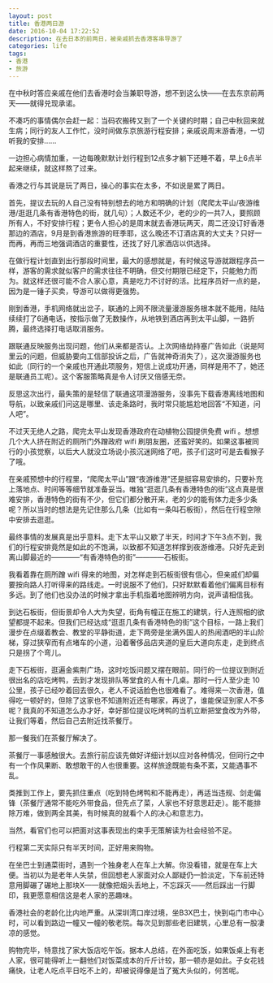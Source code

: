 ```yaml
---
layout: post
title: 香港两日游
date: 2016-10-04 17:22:52
description: 在去日本的前两日，被亲戚抓去香港客串导游了
categories: life
tags:
- 香港
- 旅游
---
```


在中秋时答应亲戚在他们去香港时会当兼职导游，想不到这么快——在去东京前两天——就得兑现承诺。

不凑巧的事情偶尔会赶一起：当码农搬砖又到了一个关键的时期；自己中秋回来就生病；同行的友人工作忙，没时间做东京旅游行程安排；亲戚说周末游香港，一切听我的安排……

一边担心病情加重，一边每晚默默计划行程到12点多才躺下还睡不着，早上6点半起来继续，就这样熬了过来。

香港之行与其说是玩了两日，操心的事实在太多，不如说是累了两日。

首先，提议去玩的人自己没有特别想去的地方和明确的计划（爬爬太平山/夜游维港/逛逛几条有香港特色的街，就几句）；人数还不少，老的少的一共7人，要照顾所有人，不好安排行程；更令人担心的是周末就去香港玩两天，周二还没订好香港那边的酒店，9月是到香港旅游的旺季耶，这么晚还不订酒店真的大丈夫？只好一而再，再而三地强调酒店的重要性，还找了好几家酒店以供选择。

在做行程计划直到出行那段时间里，最大的感想就是，有时候这导游就跟程序员一样，游客的需求就似客户的需求往往不明确，但交付期限已经定下，只能勉力而为。就这样还很可能不合人家心意，真是吃力不讨好的活。比程序员好一点的是，因为是一锤子买卖，导游可以做得更强势。

刚到香港，手机网络就出岔子，联通的上网不限流量漫游服务根本就不能用，陆陆续续打了6通电话，按指示做了无数操作，从地铁到酒店再到太平山脚，一路折腾，最终选择打电话取消服务。

跟联通反映服务出现问题，他们从来都是否认。上次网络劫持塞广告如此（说是阿里云的问题，但威胁要向工信部投诉之后，广告就神奇消失了），这次漫游服务也如此（同行的一个亲戚也开通此项服务，短信上说成功开通，同样是用不了，她还是联通员工呢）。这个客服策略真是令人讨厌又倍感无奈。

反思这次出行，最失策的是轻信了联通这项漫游服务，没事先下载香港离线地图和导航，以致亲戚们问这是哪里、该走条路时，我时常只能尴尬地回答“不知道，问人吧”。

不过天无绝人之路，爬完太平山发现香港政府在动植物公园提供免费 wifi 。想想几个大人挤在附近的厕所门外蹭政府 wifi 刷朋友圈，还蛮好笑的。如果这事被同行的小孩觉察，以后大人就没立场说小孩沉迷网络了吧，孩子们这时可是去看猴子了哦。

在亲戚预想中的行程里，“爬爬太平山”跟“夜游维港”还是挺容易安排的，只要补充上落地点、时间等等细节就准备妥当。唯独“逛逛几条有香港特色的街”这点真是很难安排，香港特色的街有不少，但它们都分散开来，老的少的能有体力走多少条呢？所以当时的想法是先记住那么几条（比如有一条叫石板街），然后在行程空隙中安排去逛逛。

最终事情的发展真是出乎意料。走下太平山又歇了半天，时间才下午3点不到，我们的行程安排竟然是如此的不饱满，以致都不知道怎样撑到夜游维港。只好先走到离山脚最近的————“有香港特色的街”————石板街。

我看着靠在厕所蹭 wifi 得来的地图，对怎样走到石板街很有信心，但亲戚们却偏要按向路人打听得来的路线走。一时说服不了他们，只好默默看着他们偏离目标有多远。到了他们也没办法的时候才拿出手机指着地图辨明方向，说声请相信我。

到达石板街，但街景却令人大为失望，街角有幢正在施工的建筑，行人连照相的欲望都提不起来。但我们已经达成“逛逛几条有香港特色的街”这个目标，一路上我们漫步在点缀着教会、教堂的平静街道，走下两旁是坐满外国人的热闹酒吧的半山阶梯，穿过狭窄而有点堵车的小道，沿着奢侈品店夹道的皇后大道向东走，走到终点只是拐了个弯儿。

走下石板街，逛遍金紫荆广场，这时吃饭问题又摆在眼前。同行的一位提议到附近很出名的店吃烤鸭，去到才发现排队等堂食的人有十几桌。那时一行人至少走 10 公里，孩子已经吵着回去很久，老人不说话脸色也很难看了。难得来一次香港，值得吃一顿好的，但除了这家也不知道附近还有哪家，再说了，谁能保证别家人不多呢？我真的不知道怎么办才好，幸好那位提议吃烤鸭的当机立断把堂食改为外带，让我们等着，然后自己去附近找茶餐厅。

那一餐我们在茶餐厅解决了。

茶餐厅一事感触很大。去旅行前应该先做好详细计划以应对各种情况，但同行之中有一个作风果断、敢想敢干的人也很重要。这样旅途既能有条不紊，又能遇事不乱。

类推到工作上，要先抓住重点（吃到特色烤鸭和不能再走），再适当违规、剑走偏锋（茶餐厅通常不能吃外带食品，但先点了菜，人家也不好意思赶走）。能不能排除万难，做到两全其美，有时候真的就看个人的决心和意志力。

当然，看官们也可以把面对这事表现出的束手无策解读为社会经验不足。

行程第二天实际只有半天时间，正好用来购物。

在坐巴士到通菜街时，遇到一个独身老人在车上大解。你没看错，就是在车上大便。当初以为是老年人失禁，但回想老人家面对众人鄙疑仍一脸淡定，下车前还特意用脚碾了碾地上那块X——就像把烟头丢地上，不忘踩灭——然后踩出一行脚印，我更愿意相信这是老人家的恶趣味。

香港社会的老龄化比内地严重。从深圳湾口岸过境，坐B3X巴士，快到屯门市中心时，可以看到路边一幢又一幢的敬老院。每次见到那些老旧建筑，心里总有一股凄凉的感觉。

购物完毕，特意找了家大饭店吃午饭。据本人总结，在外面吃饭，如果饭桌上有老人家，很可能得听上一翻他们对饭菜成本的斤斤计较，那一顿亦是如此。子女花钱痛快，让老人吃点平日吃不上的，却被说得像是当了冤大头似的，何苦呢。